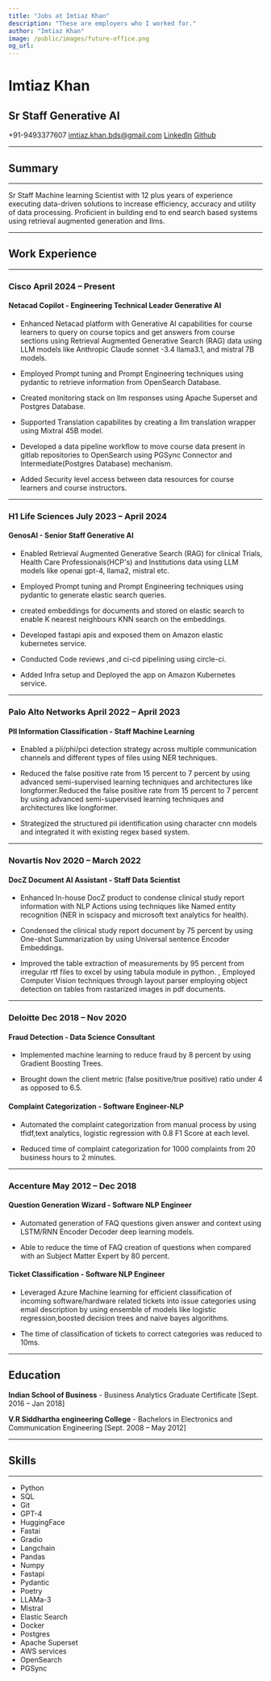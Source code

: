 ```yaml
---
title: "Jobs at Imtiaz Khan"
description: "These are employers who I worked for."
author: "Imtiaz Khan"
image: /public/images/future-office.png
og_url: 
---
```


Imtiaz Khan
===========

Sr Staff Generative AI
-------------------

+91-9493377607 imtiaz.khan.bds@gmail.com   [LinkedIn](http://linkedin.com/in/imtiaz-khan-54257bbb)    [Github](https://github.com/ImtiazKhanDS)

* * *

Summary
-------

* * *

Sr Staff Machine learning Scientist with 12 plus years of experience executing data-driven solutions to increase efficiency, accuracy and utility of data processing. Proficient in building end to end search based systems using retrieval augmented generation and Ilms.

* * *

Work Experience
---------------

* * *

### Cisco April 2024 – Present

#### **Netacad Copilot** - Engineering Technical Leader Generative AI

*   Enhanced Netacad platform with Generative AI capabilities for course learners to query on course topics and get answers from course sections using Retrieval Augmented Generative Search (RAG) data using LLM models like Anthropic Claude sonnet -3.4 llama3.1, and mistral 7B models.
    
*   Employed Prompt tuning and Prompt Engineering techniques using pydantic to retrieve information from OpenSearch Database.
    
*   Created monitoring stack on llm responses using Apache Superset and Postgres Database.
    
*   Supported Translation capabilites by creating a llm translation wrapper using Mixtral 45B model.
    
*   Developed a data pipeline workflow to move course data present in gitlab repositories to OpenSearch using PGSync Connector and Intermediate(Postgres Database) mechanism.
    
*   Added Security level access between data resources for course learners and course instructors.
    

* * *

### H1 Life Sciences July 2023 – April 2024

#### **GenosAI** - Senior Staff Generative AI

*   Enabled Retrieval Augmented Generative Search (RAG) for clinical Trials, Health Care Professionals(HCP's) and Institutions data using LLM models like openai gpt-4, llama2, mistral etc.
    
*   Employed Prompt tuning and Prompt Engineering techniques using pydantic to generate elastic search queries.
    
*   created embeddings for documents and stored on elastic search to enable K nearest neighbours KNN search on the embeddings.
    
*   Developed fastapi apis and exposed them on Amazon elastic kubernetes service.
    
*   Conducted Code reviews ,and ci-cd pipelining using circle-ci.
    
*   Added Infra setup and Deployed the app on Amazon Kubernetes service.
    

* * *

### Palo Alto Networks April 2022 – April 2023

#### **PII Information Classification** - Staff Machine Learning

*   Enabled a pii/phi/pci detection strategy across multiple communication channels and different types of files using NER techniques.
    
*   Reduced the false positive rate from 15 percent to 7 percent by using advanced semi-supervised learning techniques and architectures like longformer.Reduced the false positive rate from 15 percent to 7 percent by using advanced semi-supervised learning techniques and architectures like longformer.
    
*   Strategized the structured pii identification using character cnn models and integrated it with existing regex based system.
    

* * *

### Novartis Nov 2020 – March 2022

#### **DocZ Document AI Assistant** - Staff Data Scientist

*   Enhanced In-house DocZ product to condense clinical study report information with NLP Actions using techniques like Named entity recognition (NER in scispacy and microsoft text analytics for health).
    
*   Condensed the clinical study report document by 75 percent by using One-shot Summarization by using Universal sentence Encoder Embeddings.
    
*   Improved the table extraction of measurements by 95 percent from irregular rtf files to excel by using tabula module in python. , Employed Computer Vision techniques through layout parser employing object detection on tables from rastarized images in pdf documents.
    

* * *

### Deloitte Dec 2018 – Nov 2020

#### **Fraud Detection** - Data Science Consultant

*   Implemented machine learning to reduce fraud by 8 percent by using Gradient Boosting Trees.
    
*   Brought down the client metric (false positive/true positive) ratio under 4 as opposed to 6.5.
    

#### **Complaint Categorization** - Software Engineer-NLP

*   Automated the complaint categorization from manual process by using tfidf,text analytics, logistic regression with 0.8 F1 Score at each level.
    
*   Reduced time of complaint categorization for 1000 complaints from 20 business hours to 2 minutes.
    

* * *

### Accenture May 2012 – Dec 2018

#### **Question Generation Wizard** - Software NLP Engineer

*   Automated generation of FAQ questions given answer and context using LSTM/RNN Encoder Decoder deep learning models.
    
*   Able to reduce the time of FAQ creation of questions when compared with an Subject Matter Expert by 80 percent.
    

#### **Ticket Classification** - Software NLP Engineer

*   Leveraged Azure Machine learning for efficient classification of incoming software/hardware related tickets into issue categories using email description by using ensemble of models like logistic regression,boosted decision trees and naive bayes algorithms.
    
*   The time of classification of tickets to correct categories was reduced to 10ms.
    

* * *

Education
---------

**Indian School of Business** - Business Analytics Graduate Certificate [Sept. 2016 – Jan 2018]

**V.R Siddhartha engineering College** - Bachelors in Electronics and Communication Engineering [Sept. 2008 – May 2012]

  

* * *


Skills
------

* * *

*   Python
*   SQL
*   Git
*   GPT-4
*   HuggingFace
*   Fastai
*   Gradio
*   Langchain
*   Pandas
*   Numpy
*   Fastapi
*   Pydantic
*   Poetry
*   LLAMa-3
*   Mistral
*   Elastic Search
*   Docker
*   Postgres
*   Apache Superset
*   AWS services
*   OpenSearch
*   PGSync